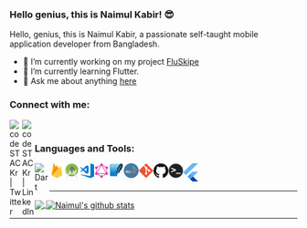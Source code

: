 ### Hello genius, this is Naimul Kabir! 😎

Hello, genius, this is Naimul Kabir, a passionate self-taught mobile application developer from Bangladesh.

- 🔭 I’m currently working on my project [FluSkipe](https://github.com/kabirnayeem99/flutter_skype_clone)
- 🌱 I’m currently learning Flutter.
- 💬 Ask me about anything [here](https://github.com/kabirnayeem99/kabirnayeem99/issues)

### Connect with me:
[<img align="left" alt="codeSTACKr | Twitter" width="22px" src="https://cdn.jsdelivr.net/npm/simple-icons@v3/icons/twitter.svg" />][twitter]
[<img align="left" alt="codeSTACKr | LinkedIn" width="22px" src="https://cdn.jsdelivr.net/npm/simple-icons@v3/icons/linkedin.svg" />][linkedin]

<br />


### Languages and Tools:

[<img align="left" alt="Dart" width="26px" src="https://avatars1.githubusercontent.com/u/1609975?s=200&v=4" />][website]
[<img align="left" alt="Flutter" width="26px" src="https://github.com/kabirnayeem99/kabirnayeem99/raw/master/assets/firebase.png"/>][website]
[<img align="left" alt="Android Studio" width="26px" src="https://github.com/kabirnayeem99/kabirnayeem99/raw/master/assets/android_studio.png"/>][website]
[<img align="left" alt="Visual Studio Code" width="26px" src="https://raw.githubusercontent.com/github/explore/80688e429a7d4ef2fca1e82350fe8e3517d3494d/topics/visual-studio-code/visual-studio-code.png" />][website]
[<img align="left" alt="GraphQL" width="26px" src="https://raw.githubusercontent.com/github/explore/80688e429a7d4ef2fca1e82350fe8e3517d3494d/topics/graphql/graphql.png" />][website]
[<img align="left" alt="SQLite" width="26px" src="https://github.com/kabirnayeem99/kabirnayeem99/raw/master/assets/sqlite.png" />][website]
[<img align="left" alt="MySQL" width="26px" src="https://github.com/kabirnayeem99/kabirnayeem99/raw/master/assets/mysql.png" />][website]
[<img align="left" alt="Git" width="26px" src="https://github.com/kabirnayeem99/kabirnayeem99/raw/master/assets/git.png" />][website]
[<img align="left" alt="GitHub" width="26px" src="https://raw.githubusercontent.com/github/explore/78df643247d429f6cc873026c0622819ad797942/topics/github/github.png" />][website]
[<img align="left" alt="Linux Command Line" width="26px" src="https://raw.githubusercontent.com/github/explore/80688e429a7d4ef2fca1e82350fe8e3517d3494d/topics/terminal/terminal.png" />][website]
[<img align="left" alt="Flutter" width="26px" src="https://github.com/kabirnayeem99/kabirnayeem99/raw/master/assets/flutter.svg"/>][website]

<br />
<br />

---


<a href="https://github.com/anuraghazra/github-readme-stats">
  <img align="center" src="https://github-readme-stats.vercel.app/api/top-langs/?username=kabirnayeem99&theme=gruvbox&hide=html,python" />
</a>
<a href="https://github.com/anuraghazra/github-readme-stats">
  <img align="center" src="https://github-readme-stats.vercel.app/api?username=kabirnayeem99&show_icons=true&theme=gruvbox" alt="Naimul's github stats" />
</a>


---
[website]: https://dart.dev/
[twitter]: https://twitter.com/kabirnayeem99
[linkedin]: https://www.linkedin.com/in/kabirnayeem99/